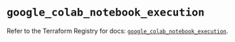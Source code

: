 # `google_colab_notebook_execution`

Refer to the Terraform Registry for docs: [`google_colab_notebook_execution`](https://registry.terraform.io/providers/hashicorp/google-beta/6.34.0/docs/resources/google_colab_notebook_execution).
